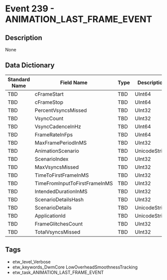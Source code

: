 # Event 239 - ANIMATION_LAST_FRAME_EVENT

## Description
None

## Data Dictionary
|Standard Name|Field Name|Type|Description|Sample Value|
|---|---|---|---|---|
|TBD|cFrameStart|TBD|UInt64|None|None|
|TBD|cFrameStop|TBD|UInt64|None|None|
|TBD|PercentVsyncsMissed|TBD|UInt32|None|None|
|TBD|VsyncCount|TBD|UInt32|None|None|
|TBD|VsyncCadenceInHz|TBD|UInt64|None|None|
|TBD|FrameRateInFps|TBD|UInt64|None|None|
|TBD|MaxFramePeriodInMS|TBD|UInt32|None|None|
|TBD|AnimationScenario|TBD|UnicodeString|None|None|
|TBD|ScenarioIndex|TBD|UInt32|None|None|
|TBD|MaxVsyncsMissed|TBD|UInt32|None|None|
|TBD|TimeToFirstFrameInMS|TBD|UInt32|None|None|
|TBD|TimeFromInputToFirstFrameInMS|TBD|UInt32|None|None|
|TBD|IntendedDurationInMS|TBD|UInt32|None|None|
|TBD|ScenarioDetailsHash|TBD|UInt32|None|None|
|TBD|ScenarioDetails|TBD|UnicodeString|None|None|
|TBD|ApplicationId|TBD|UnicodeString|None|None|
|TBD|FrameGlitchesCount|TBD|UInt32|None|None|
|TBD|TotalVsyncsMissed|TBD|UInt32|None|None|

## Tags
* etw_level_Verbose
* etw_keywords_DwmCore LowOverheadSmoothnessTracking
* etw_task_ANIMATION_LAST_FRAME_EVENT